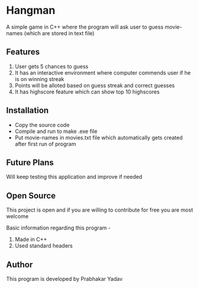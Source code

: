 # Hangman
A simple game in C++ where the program will ask user to guess movie-names (which are stored in text file)

## Features 
1. User gets 5 chances to guess
2. It has an interactive environment where computer commends user if he is on winning streak
3. Points will be alloted based on guess streak and correct guesses
4. It has highscore feature which can show top 10 highscores

## Installation 
- Copy the source code 
- Compile and run to make .exe file
- Put movie-names in movies.txt file which automatically gets created after first run of program

## Future Plans
Will keep testing this application and improve if needed

## Open Source 
This project is open and if you are willing to contribute for free you are most welcome 

Basic information regarding this program -
1. Made in C++
2. Used standard headers 

## Author
This program is developed by Prabhakar Yadav